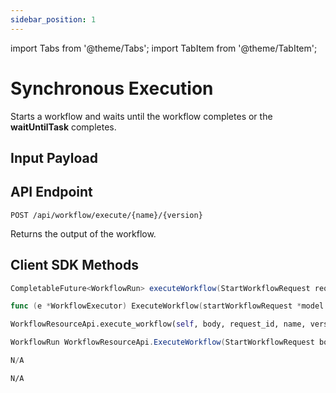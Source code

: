 ```yaml
---
sidebar_position: 1
---
```


import Tabs from '@theme/Tabs';
import TabItem from '@theme/TabItem';


# Synchronous Execution

Starts a workflow and waits until the workflow completes or the **waitUntilTask** completes. 


## Input Payload

## API Endpoint
```
POST /api/workflow/execute/{name}/{version}
```

Returns the output of the workflow.

## Client SDK Methods

<Tabs>
<TabItem value="Java" label="Java">

```java
CompletableFuture<WorkflowRun> executeWorkflow(StartWorkflowRequest request, String waitUntilTask)
```

</TabItem>
<TabItem value="Golang" label="Golang">

```go
func (e *WorkflowExecutor) ExecuteWorkflow(startWorkflowRequest *model.StartWorkflowRequest, waitUntilTask string) (run *model.WorkflowRun, err error)
```

</TabItem>
<TabItem value="Python" label="Python">

```python
WorkflowResourceApi.execute_workflow(self, body, request_id, name, version, **kwargs)
```

</TabItem>
<TabItem value="CSharp" label="CSharp">

```csharp
WorkflowRun WorkflowResourceApi.ExecuteWorkflow(StartWorkflowRequest body, string requestId, string name, int? version, string waitUntilTaskRef = null)
```

</TabItem>
<TabItem value="Javascript" label="Javascript">

```javascript
N/A
```

</TabItem>
<TabItem value="Clojure" label="Clojure">

```clojure
N/A
```

</TabItem>
</Tabs>
